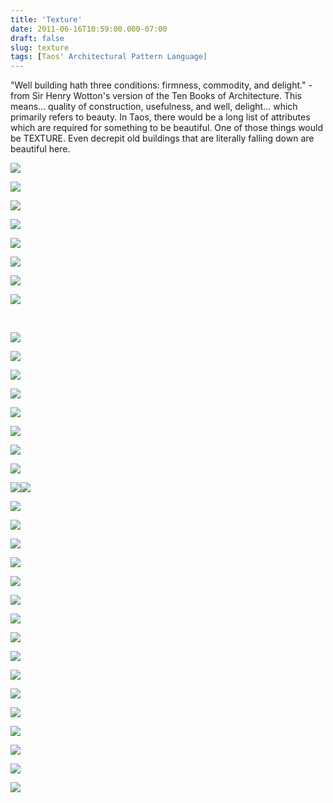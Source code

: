 ```yaml
---
title: 'Texture'
date: 2011-06-16T10:59:00.000-07:00
draft: false
slug: texture
tags: [Taos' Architectural Pattern Language]
---
```


"Well building hath three conditions: firmness, commodity, and delight." - from Sir Henry Wotton's version of the Ten Books of Architecture. This means... quality of construction, usefulness, and well, delight... which primarily refers to beauty. In Taos, there would be a long list of attributes which are required for something to be beautiful. One of those things would be TEXTURE. Even decrepit old buildings that are literally falling down are beautiful here.  
  

![](/images/blog/legacy/McCarthyG+N+%2528Medium%2529.JPG)

  

![](/images/blog/legacy/McCarthyHouse+E+%2528Medium%2529.JPG)

  
  

![](/images/blog/legacy/P1020480+%2528Medium%2529.JPG)

  

![](/images/blog/legacy/P1020599+%2528Medium%2529.JPG)

  

![](/images/blog/legacy/P1020905+%2528Medium%2529.JPG)

  

![](/images/blog/legacy/P1020736+%2528Medium%2529.JPG)

  

![](/images/blog/legacy/P1020642+%2528Medium%2529.JPG)

  

![](/images/blog/legacy/P1020759+%2528Medium%2529.JPG)

  

[  
](/images/blog/legacy/P1020938+%2528Medium%2529.JPG)

  

![](/images/blog/legacy/P1030118+%2528Medium%2529.JPG)

  

![](/images/blog/legacy/P1030123+%2528Medium%2529.JPG)

  

![](/images/blog/legacy/P1150792+%2528Large%2529.JPG)

  

![](/images/blog/legacy/P1150816+%2528Large%2529.JPG)

  

![](/images/blog/legacy/San+Geronimo.JPG)

  

![](/images/blog/legacy/P1200263+%2528Large%2529.JPG)

  

![](/images/blog/legacy/P1170277+%2528Large%2529.JPG)

  

![](/images/blog/legacy/P1170273+%2528Large%2529.JPG)

  
  

![](/images/blog/legacy/Ufer+Shingle+Detail+%2528Medium%2529.JPG)![](/images/blog/legacy/P1170255+%2528Large%2529.JPG)

  

![](/images/blog/legacy/P1030540+%2528Medium%2529.JPG)

![](/images/blog/legacy/P1000227+%2528Medium%2529.JPG)

  

![](/images/blog/legacy/P1040024+%2528Medium%2529.JPG)

  

![](/images/blog/legacy/P1040309+%2528Medium%2529.JPG)

  

![](/images/blog/legacy/P1040365+%2528Medium%2529.JPG)

  

![](/images/blog/legacy/P1040378+%2528Medium%2529.JPG)

  

![](/images/blog/legacy/P1040447+%2528Medium%2529.JPG)

  

![](/images/blog/legacy/P1040523+%2528Medium%2529.JPG)

  

![](/images/blog/legacy/P1040525+%2528Large%2529.JPG)

  

![](/images/blog/legacy/P1040526+%2528Medium%2529.JPG)

  

![](/images/blog/legacy/P1040527+%2528Medium%2529.JPG)

  

![](/images/blog/legacy/P1040764+%2528Medium%2529.JPG)

  

![](/images/blog/legacy/P1040768+%2528Medium%2529.JPG)

  

![](/images/blog/legacy/P1040784+%2528Medium%2529.JPG)

  

![](/images/blog/legacy/P1040938+%2528Medium%2529.JPG)

![](/images/blog/legacy/P1040476+%2528Medium%2529.JPG)